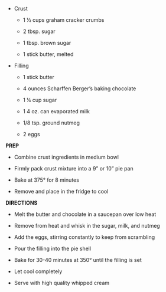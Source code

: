 -   Crust

    -   1 ½ cups graham cracker crumbs

    -   2 tbsp. sugar

    -   1 tbsp. brown sugar

    -   1 stick butter, melted

-   Filling

    -   1 stick butter

    -   4 ounces Scharffen Berger’s baking chocolate

    -   1 ¼ cup sugar

    -   1 4 oz. can evaporated milk

    -   1/8 tsp. ground nutmeg

    -   2 eggs

**PREP**

-   Combine crust ingredients in medium bowl

-   Firmly pack crust mixture into a 9” or 10” pie pan

-   Bake at 375° for 8 minutes

-   Remove and place in the fridge to cool

**DIRECTIONS**

-   Melt the butter and chocolate in a saucepan over low heat

-   Remove from heat and whisk in the sugar, milk, and nutmeg

-   Add the eggs, stirring constantly to keep from scrambling

-   Pour the filling into the pie shell

-   Bake for 30-40 minutes at 350° until the filling is set

-   Let cool completely

-   Serve with high quality whipped cream
